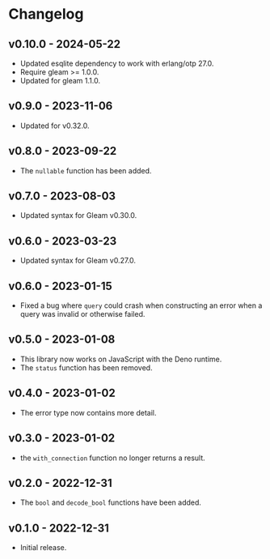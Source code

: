 # Changelog

## v0.10.0 - 2024-05-22

- Updated esqlite dependency to work with erlang/otp 27.0.
- Require gleam >= 1.0.0.
- Updated for gleam 1.1.0.

## v0.9.0 - 2023-11-06

- Updated for v0.32.0.

## v0.8.0 - 2023-09-22

- The `nullable` function has been added.

## v0.7.0 - 2023-08-03

- Updated syntax for Gleam v0.30.0.

## v0.6.0 - 2023-03-23

- Updated syntax for Gleam v0.27.0.

## v0.6.0 - 2023-01-15

- Fixed a bug where `query` could crash when constructing an error when a query
  was invalid or otherwise failed.

## v0.5.0 - 2023-01-08

- This library now works on JavaScript with the Deno runtime.
- The `status` function has been removed.

## v0.4.0 - 2023-01-02

- The error type now contains more detail.

## v0.3.0 - 2023-01-02

- the `with_connection` function no longer returns a result.

## v0.2.0 - 2022-12-31

- The `bool` and `decode_bool` functions have been added.

## v0.1.0 - 2022-12-31

- Initial release.
